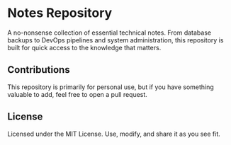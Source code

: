 # Notes Repository

A no-nonsense collection of essential technical notes. From database backups to DevOps pipelines and system administration, this repository is built for quick access to the knowledge that matters.

## Contributions

This repository is primarily for personal use, but if you have something valuable to add, feel free to open a pull request.

## License

Licensed under the MIT License. Use, modify, and share it as you see fit.
